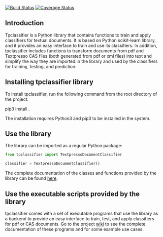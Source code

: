 [![Build Status](https://travis-ci.org/valearna/tpclassifier.svg?branch=master)](https://travis-ci.org/valearna/tpclassifier) [![Coverage Status](https://coveralls.io/repos/github/valearna/tpclassifer/badge.svg?branch=master)](https://coveralls.io/github/valearna/tpclassifer?branch=master)

## Introduction

Tpclassifier is a Python library that contains functions to train and apply classifiers for textual documents. It is
based on Python scikit-learn library, and it provides an easy interface to train and use its classifiers. In addition,
tpclassifier includes functions to transform documents from pdf and Textpresso CAS files (both generated from pdf or xml
files) into text and simplify the way they are imported in the library and used by the classifiers for training,
testing, and prediction.

## Installing tpclassifier library

To install tpclassifier, run the following command from the root directory of the project:

pip3 install .

The installation requires Python3 and pip3 to be installed in the system.

## Use the library

The library can be imported as a regular Python package:
```python
from tpclassifier import TextpressoDocumentClassifier

classifier = TextpressoDocumentClassifier()
```

The complete documentation of the classes and functions provided by the library can be found
[here](http://tpclassifier.readthedocs.io/en/latest/).

## Use the executable scripts provided by the library

tpclassifier comes with a set of executable programs that use the library as a backend to provide an easy interface
to train, test, and apply classifiers for pdf or CAS documents. Go to the project
[wiki](https://github.com/valearna/tpclassifer/wiki) to see the complete documentation of these programs and for some
example use cases.
